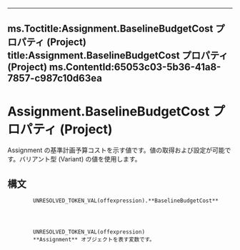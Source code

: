 

---
ms.Toctitle:Assignment.BaselineBudgetCost プロパティ (Project)
title:Assignment.BaselineBudgetCost プロパティ (Project)
ms.ContentId:65053c03-5b36-41a8-7857-c987c10d63ea
---
# Assignment.BaselineBudgetCost プロパティ (Project)




Assignment の基準計画予算コストを示す値です。値の取得および設定が可能です。バリアント型 (Variant) の値を使用します。

## 構文

            UNRESOLVED_TOKEN_VAL(offexpression).**BaselineBudgetCost**




            UNRESOLVED_TOKEN_VAL(offexpression)
            **Assignment** オブジェクトを表す変数です。




